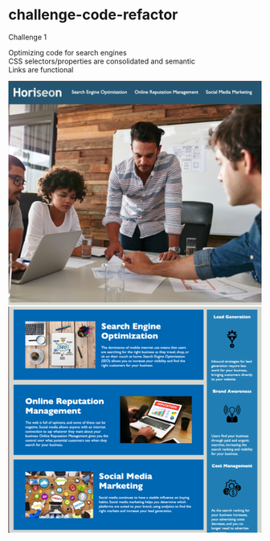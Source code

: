 # challenge-code-refactor
Challenge 1

Optimizing code for search engines <br />
CSS selectors/properties are consolidated and semantic <br />
Links are functional <br />


<img src="./assets/images/Website-1.png">
<img src="./assets/images/Website-2.png">


